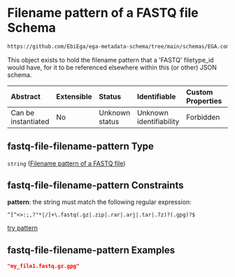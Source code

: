 # Filename pattern of a FASTQ file Schema

```txt
https://github.com/EbiEga/ega-metadata-schema/tree/main/schemas/EGA.common-definitions.json#/definitions/fastq-file-filename-pattern
```

This object exists to hold the filename pattern that a 'FASTQ' filetype_id would have, for it to be referenced elsewhere within this (or other) JSON schema.

| Abstract            | Extensible | Status         | Identifiable            | Custom Properties | Additional Properties | Access Restrictions | Defined In                                                                                |
| :------------------ | :--------- | :------------- | :---------------------- | :---------------- | :-------------------- | :------------------ | :---------------------------------------------------------------------------------------- |
| Can be instantiated | No         | Unknown status | Unknown identifiability | Forbidden         | Allowed               | none                | [EGA.common-definitions.json*](../out/EGA.common-definitions.json "open original schema") |

## fastq-file-filename-pattern Type

`string` ([Filename pattern of a FASTQ file](ega-2-definitions-filename-pattern-of-a-fastq-file.md))

## fastq-file-filename-pattern Constraints

**pattern**: the string must match the following regular expression: 

```regexp
^[^<>:;,?"*|/]+\.fastq(.gz|.zip|.rar|.arj|.tar|.7z)?(.gpg)?$
```

[try pattern](https://regexr.com/?expression=%5E%5B%5E%3C%3E%3A%3B%2C%3F%22\*%7C%2F%5D%2B%5C.fastq\(.gz%7C.zip%7C.rar%7C.arj%7C.tar%7C.7z\)%3F\(.gpg\)%3F%24 "try regular expression with regexr.com")

## fastq-file-filename-pattern Examples

```json
"my_file1.fastq.gz.gpg"
```
